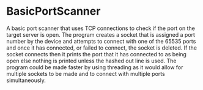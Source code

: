 # BasicPortScanner
A basic port scanner that uses TCP connections to check if the port on the target server is open.
The program creates a socket that is assigned a port number by the device and attempts to connect with one of the 65535 ports and once it has connected, or failed to connect, the socket is deleted. 
If the socket connects then it prints the port that it has connected to as being open else nothing is printed unless the hashed out line is used.
The program could be made faster by using threading as it would allow for multiple sockets to be made and to connect with multiple ports simultaneously. 
